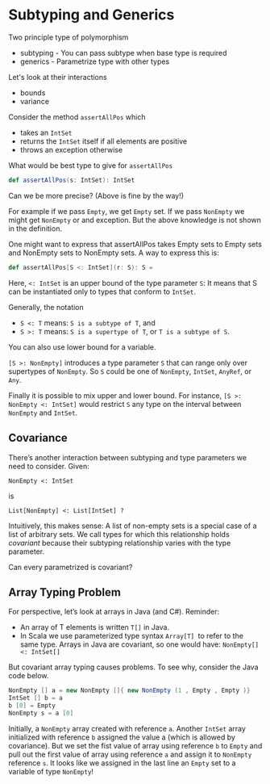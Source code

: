 # Subtyping and Generics

Two principle type of polymorphism

* subtyping - You can pass subtype when base type is required
* generics - Parametrize type with other types

Let's look at their interactions

* bounds
* variance

Consider the method `assertAllPos` which 

* takes an `IntSet`
* returns the `IntSet` itself if all elements are positive
* throws an exception otherwise

What would be best type to give for `assertAllPos` 

```scala
def assertAllPos(s: IntSet): IntSet

```

Can we be more precise? (Above is fine by the way!)

For example if we pass `Empty`, we get `Empty` set. If we pass `NonEmpty` we might get `NonEmpty` or and exception. But the above knowledge is not shown in the definition.

One might want to express that assertAllPos takes Empty sets to
Empty sets and NonEmpty sets to NonEmpty sets.
A way to express this is:
```scala
def assertAllPos[S <: IntSet](r: S): S =

```

Here, `<: IntSet` is an upper bound of the type parameter `S`:
It means that S can be instantiated only to types that conform to `IntSet`.

Generally, the notation

* `S <: T` means: `S is a subtype of T`, and
* `S >: T` means: `S is a supertype of T`, or `T is a subtype of S`. 

You can also use lower bound for a variable.

`[S >: NonEmpty]` introduces a type parameter `S` that can range only over supertypes of `NonEmpty`.
So `S` could be one of `NonEmpty`, `IntSet`, `AnyRef`, or `Any`.

Finally it is possible to mix upper and lower bound.
For instance, `[S >: NonEmpty <: IntSet]` would restrict `S` any type on the interval between `NonEmpty` and
`IntSet`.

## Covariance

There’s another interaction between subtyping and type parameters
we need to consider. Given:

`NonEmpty <: IntSet`


is


`List[NonEmpty] <: List[IntSet] ?`


Intuitively, this makes sense: A list of non-empty sets is a special
case of a list of arbitrary sets.
We call types for which this relationship holds *covariant* because
their subtyping relationship varies with the type parameter.

Can every parametrized is covariant?

## Array Typing Problem

For perspective, let’s look at arrays in Java (and C#).
Reminder:

*  An array of T elements is written `T[]` in Java.
* In Scala we use parameterized type syntax `Array[T] `to refer to the same type.
Arrays in Java are covariant, so one would have:
`NonEmpty[] <: IntSet[]`

But covariant array typing causes problems.
To see why, consider the Java code below.

```java
NonEmpty [] a = new NonEmpty []{ new NonEmpty (1 , Empty , Empty )}
IntSet [] b = a
b [0] = Empty
NonEmpty s = a [0]
```

Initially, a `NonEmpty` array created with reference `a`. Another `IntSet` array initialized with reference `b` assigned the value a (which is allowed by covariance). But we set the fist value of array using reference `b` to `Empty` and pull out the first value of array using reference `a` and assign it to `NonEmpty` reference `s`.
It looks like we assigned in the last line an `Empty` set to a variable of type `NonEmpty`!

